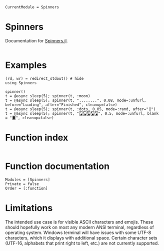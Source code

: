 ```@meta
CurrentModule = Spinners
```

# Spinners

Documentation for [Spinners.jl](https://github.com/AshlinHarris/Spinners.jl).

```@contents
```

# Examples

```@raw
(rd, wr) = redirect_stdout() # hide
using Spinners

spinner()
t = @async sleep(5); spinner(t, :moon)
t = @async sleep(5); spinner(t, "........", 0.08, mode=:unfurl, before="Loading", after="Finished", cleanup=false)
t = @async sleep(5); spinner(t, :dots, 0.05, mode=:rand, after="⣿")
t = @async sleep(5); spinner(t, "🂫🂬🂭🂮🂡", 0.5, mode=:unfurl, blank = "🂠", cleanup=false)

```
# Function index

```@index
```

# Function documentation

```@autodocs
Modules = [Spinners]
Private = false
Order = [:function]
```
# Limitations
The intended use case is for visible ASCII characters and emojis.
These should hopefully work on most any modern ANSI terminal, regardless of operating system.
Windows terminal will have issues with some UTF-8 characters, which it displays with additional space.
Certain character sets (UTF-16, alphabets that print right to left, etc.) are not currently supported.


